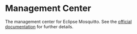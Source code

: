 # Management Center

The management center for Eclipse Mosquitto. See the [official documentation](https://docs.cedalo.com/latest/) for further details.

